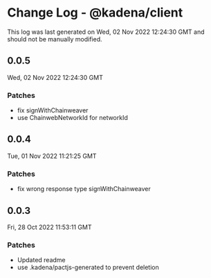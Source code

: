 # Change Log - @kadena/client

This log was last generated on Wed, 02 Nov 2022 12:24:30 GMT and should not be manually modified.

## 0.0.5
Wed, 02 Nov 2022 12:24:30 GMT

### Patches

- fix signWithChainweaver
- use ChainwebNetworkId for networkId

## 0.0.4
Tue, 01 Nov 2022 11:21:25 GMT

### Patches

- fix wrong response type signWithChainweaver

## 0.0.3
Fri, 28 Oct 2022 11:53:11 GMT

### Patches

- Updated readme
- use .kadena/pactjs-generated to prevent deletion

